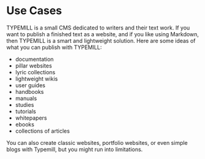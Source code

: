 # Use Cases

TYPEMILL is a small CMS dedicated to writers and their text work. If you want to publish a finished text as a website, and if you like using Markdown, then TYPEMILL is a smart and lightweight solution. Here are some ideas of what you can publish with TYPEMILL:

- documentation
- pillar websites
- lyric collections
- lightweight wikis
- user guides
- handbooks
- manuals
- studies
- tutorials
- whitepapers
- ebooks
- collections of articles

You can also create classic websites, portfolio websites, or even simple blogs with Typemill, but you might run into limitations.

